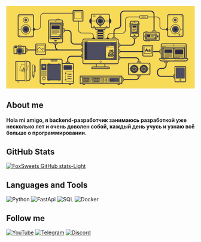 [![Header](https://github.com/FoxSweets/foxsweets/blob/main/assets/profile.gif)](https://www.youtube.com/@FoxSweets)

## About me
#### Hola mi amigo, я backend-разработчик занимаюсь разработкой уже несколько лет и очень доволен собой, каждый день учусь и узнаю всё больше о программировании.

## GitHub Stats
[![FoxSweets GitHub stats-Light](https://github-readme-stats.vercel.app/api?username=FoxSweets&show_icons=true&theme=default#gh-light-mode-only)](https://github.com/FoxSweets/github-readme-stats#gh-light-mode-only)

## Languages and Tools
![Python](https://img.shields.io/badge/-Python-000000?style=for-the-badge&logo=Python&logoColor=0074be)
![FastApi](https://img.shields.io/badge/-FastApi-000000?style=for-the-badge&logo=FastApi&logoColor=038f83)
![SQL](https://img.shields.io/badge/-SQL-000000?style=for-the-badge&logo=PostgreSQL&logoColor=50d3d7)
![Docker](https://img.shields.io/badge/-Docker-000000?style=for-the-badge&logo=Docker&logoColor=2290e6)

## Follow me
[![YouTube](https://img.shields.io/badge/-Youtube-000000?style=for-the-badge&logo=YouTube&logoColor=FF0000)](https://www.youtube.com/@FoxSweets)
[![Telegram](https://img.shields.io/badge/-Telegram-000000?style=for-the-badge&logo=Telegram&logoColor=27A0D9)](https://t.me/DeviAnteNine)
[![Discord](https://img.shields.io/badge/-Discord-000000?style=for-the-badge&logo=Discord&logoColor=2290e6)](https://discord.com/invite/U59cgYUNwv)